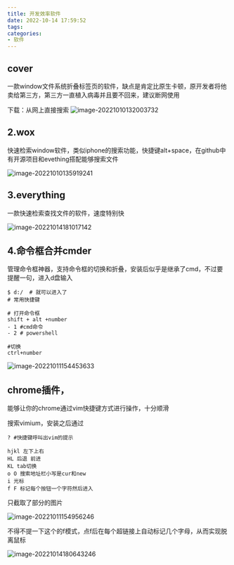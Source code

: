 ```yaml
---
title: 开发效率软件
date: 2022-10-14 17:59:52
tags:
categories:
- 软件
---
```


## cover
一款window文件系统折叠标签页的软件，缺点是肯定比原生卡顿，原开发者将他卖给第三方，第三方一直植入病毒并且要不回来，建议断网使用

下载：从网上直接搜索
![image-20221010132003732](http://upload.onestyle.top/img/202210101320849.png)

## 2.wox
快速检索window软件，类似iphone的搜索功能，快捷键alt+space，在github中有开源项目和evething搭配能够搜索文件


![image-20221010135919241](https://cdn.jsdelivr.net/gh/snake34475/upload@main/img/202210101359298.png)

## 3.everything
一款快速检索查找文件的软件，速度特别快

![image-20221014181017142](https://cdn.jsdelivr.net/gh/snake34475/upload@main/img/202210141810217.png)
## 4.命令框合并cmder
管理命令框神器，支持命令框的切换和折叠，安装后似乎是继承了cmd，不过要提醒一句，进入d盘输入

```shell
$ d:/  # 就可以进入了
# 常用快捷键

# 打开命令框
shift + alt +number
- 1 #cmd命令
- 2 # powershell

#切换
ctrl+number

```



![image-20221011154453633](https://cdn.jsdelivr.net/gh/snake34475/upload@main/img/202210111544700.png)

## chrome插件，

能够让你的chrome通过vim快捷键方式进行操作，十分顺滑

搜索vimium，安装之后通过

```shell
? #快捷键呼叫出vim的提示

hjkl 左下上右
HL 后退 前进
KL tab切换
o O 搜索地址栏小写是cur和new
i 光标 
f F 标记每个按钮一个字符然后进入
```

只截取了部分的图片

![image-20221011154956246](C:\Users\wangtengyao\AppData\Roaming\Typora\typora-user-images\image-20221011154956246.png)

不得不提一下这个的f模式，点f后在每个超链接上自动标记几个字母，从而实现脱离鼠标

![image-20221014180643246](https://cdn.jsdelivr.net/gh/snake34475/upload@main/img/202210141806366.png)